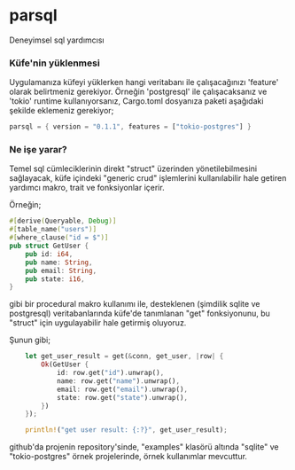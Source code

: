 # parsql
Deneyimsel sql yardımcısı

### Küfe'nin yüklenmesi

Uygulamanıza küfeyi yüklerken hangi veritabanı ile çalışacağınızı 'feature' olarak belirtmeniz gerekiyor. Örneğin 'postgresql' ile çalışacaksanız ve 'tokio' runtime kullanıyorsanız, Cargo.toml dosyanıza paketi aşağıdaki şekilde eklemeniz gerekiyor;

```rust
parsql = { version = "0.1.1", features = ["tokio-postgres"] }
```

### Ne işe yarar?

Temel sql cümleciklerinin direkt "struct" üzerinden yönetilebilmesini sağlayacak, küfe içindeki "generic crud" işlemlerini kullanılabilir hale getiren yardımcı makro, trait ve fonksiyonlar içerir.

Örneğin;

```rust
#[derive(Queryable, Debug)]
#[table_name("users")]
#[where_clause("id = $")]
pub struct GetUser {
    pub id: i64,
    pub name: String,
    pub email: String,
    pub state: i16,
}
```

gibi bir procedural makro kullanımı ile, desteklenen (şimdilik sqlite ve postgresql) veritabanlarında küfe'de tanımlanan "get" fonksiyonunu, bu "struct" için uygulayabilir hale getirmiş oluyoruz.

Şunun gibi;

```rust
    let get_user_result = get(&conn, get_user, |row| {
        Ok(GetUser {
            id: row.get("id").unwrap(),
            name: row.get("name").unwrap(),
            email: row.get("email").unwrap(),
            state: row.get("state").unwrap(),
        })
    });

    println!("get user result: {:?}", get_user_result);
```

github'da projenin repository'sinde, "examples" klasörü altında "sqlite" ve "tokio-postgres" örnek projelerinde, örnek kullanımlar mevcuttur.

